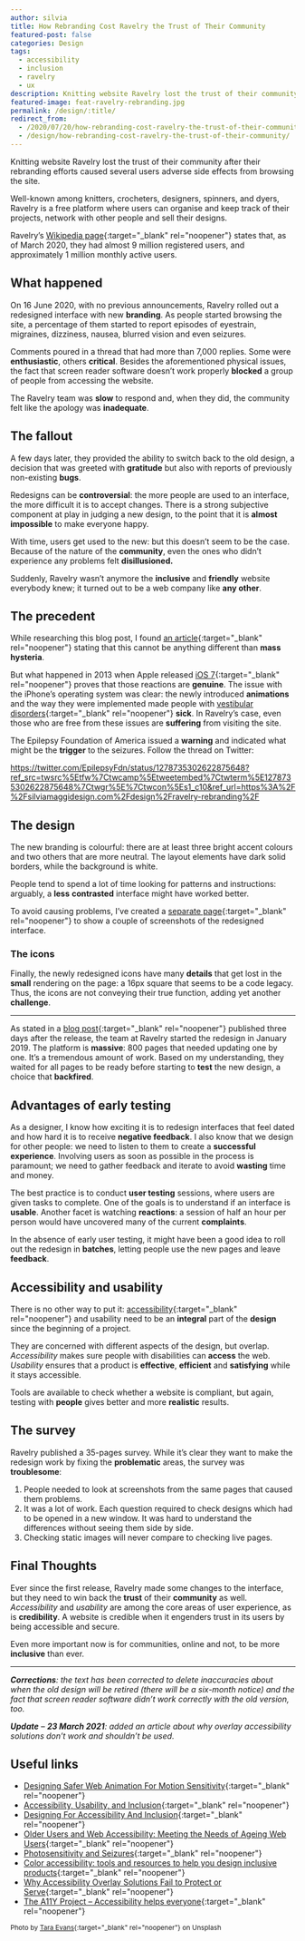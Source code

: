 ```yaml
---
author: silvia
title: How Rebranding Cost Ravelry the Trust of Their Community
featured-post: false
categories: Design
tags:
  - accessibility
  - inclusion
  - ravelry
  - ux
description: Knitting website Ravelry lost the trust of their community after their rebranding efforts caused several usersadverse side effects from browsing the site. Let's explore what went wrong.
featured-image: feat-ravelry-rebranding.jpg
permalink: /design/:title/
redirect_from:
  - /2020/07/20/how-rebranding-cost-ravelry-the-trust-of-their-community/
  - /design/how-rebranding-cost-ravelry-the-trust-of-their-community/
---
```

Knitting website Ravelry lost the trust of their community after their rebranding efforts caused several users adverse side effects from browsing the site.

<!--more-->

Well-known among knitters, crocheters, designers, spinners, and dyers, Ravelry is a free platform where users can organise and keep track of their projects, network with other people and sell their designs.

Ravelry’s [Wikipedia page](https://en.wikipedia.org/wiki/Ravelry){:target="_blank" rel="noopener"} states that, as of March 2020, they had almost 9 million registered users, and approximately 1 million monthly active users.

## What happened

On 16 June 2020, with no previous announcements, Ravelry rolled out a redesigned interface with new **branding**. As people started browsing the site, a percentage of them started to report episodes of eyestrain, migraines, dizziness, nausea, blurred vision and even seizures.

Comments poured in a thread that had more than 7,000 replies. Some were **enthusiastic**, others **critical**. Besides the aforementioned physical issues, the fact that screen reader software doesn’t work properly **blocked** a group of people from accessing the website.

The Ravelry team was **slow** to respond and, when they did, the community felt like the apology was **inadequate**.

## The fallout

A few days later, they provided the ability to switch back to the old design, a decision that was greeted with **gratitude** but also with reports of previously non-existing **bugs**.

Redesigns can be **controversial**: the more people are used to an interface, the more difficult it is to accept changes. There is a strong subjective component at play in judging a new design, to the point that it is **almost impossible** to make everyone happy.

With time, users get used to the new: but this doesn’t seem to be the case. Because of the nature of the **community**, even the ones who didn’t experience any problems felt **disillusioned.**

Suddenly, Ravelry wasn’t anymore the **inclusive** and **friendly** website everybody knew; it turned out to be a web company like **any other**.

## The precedent

While researching this blog post, I found [an article](https://www.auckland.ac.nz/en/news/2020/07/01/the-website-making-people-sick.html){:target="_blank" rel="noopener"} stating that this cannot be anything different than **mass hysteria**.

But what happened in 2013 when Apple released [iOS 7](http://www.theguardian.com/technology/2013/sep/27/ios-7-motion-sickness-nausea){:target="_blank" rel="noopener"} proves that those reactions are **genuine**. The issue with the iPhone’s operating system was clear: the newly introduced **animations** and the way they were implemented made people with [vestibular disorders](https://vestibular.org/understanding-vestibular-disorder){:target="_blank" rel="noopener"} **sick**. In Ravelry’s case, even those who are free from these issues are **suffering** from visiting the site.

The Epilepsy Foundation of America issued a **warning** and indicated what might be the **trigger** to the seizures. Follow the thread on Twitter:

https://twitter.com/EpilepsyFdn/status/1278735302622875648?ref_src=twsrc%5Etfw%7Ctwcamp%5Etweetembed%7Ctwterm%5E1278735302622875648%7Ctwgr%5E%7Ctwcon%5Es1_c10&ref_url=https%3A%2F%2Fsilviamaggidesign.com%2Fdesign%2Fravelry-rebranding%2F

## The design

The new branding is colourful: there are at least three bright accent colours and two others that are more neutral. The layout elements have dark solid borders, while the background is white.

People tend to spend a lot of time looking for patterns and instructions: arguably, a **less** **contrasted** interface might have worked better.

To avoid causing problems, I’ve created a [separate page](https://silviamaggidesign.com/how-rebranding-cost-ravelry-the-trust-of-their-community-images/){:target="_blank" rel="noopener"} to show a couple of screenshots of the redesigned interface.

### The icons

Finally, the newly redesigned icons have many **details** that get lost in the **small** rendering on the page: a 16px square that seems to be a code legacy. Thus, the icons are not conveying their true function, adding yet another **challenge**.

---

As stated in a [blog post](https://blog.ravelry.com/the-story-of-the-new-look/){:target="_blank" rel="noopener"} published three days after the release, the team at Ravelry started the redesign in January 2019. The platform is **massive**: 800 pages that needed updating one by one. It’s a tremendous amount of work. Based on my understanding, they waited for all pages to be ready before starting to **test** the new design, a choice that **backfired**.

## Advantages of early testing

As a designer, I know how exciting it is to redesign interfaces that feel dated and how hard it is to receive **negative feedback**. I also know that we design for other people: we need to listen to them to create a **successful experience**. Involving users as soon as possible in the process is paramount; we need to gather feedback and iterate to avoid **wasting** time and money.

The best practice is to conduct **user testing** sessions, where users are given tasks to complete. One of the goals is to understand if an interface is **usable**. Another facet is watching **reactions**: a session of half an hour per person would have uncovered many of the current **complaints**.

In the absence of early user testing, it might have been a good idea to roll out the redesign in **batches**, letting people use the new pages and leave **feedback**.

## Accessibility and usability

There is no other way to put it: [accessibility](https://www.w3.org/WAI/fundamentals/accessibility-intro/){:target="_blank" rel="noopener"} and usability need to be an **integral** part of the **design** since the beginning of a project.

They are concerned with different aspects of the design, but overlap. _Accessibility_ makes sure people with disabilities can **access** the web. _Usability_ ensures that a product is **effective**, **efficient** and **satisfying** while it stays accessible.

Tools are available to check whether a website is compliant, but again, testing with **people** gives better and more **realistic** results.

## The survey

Ravelry published a 35-pages survey. While it’s clear they want to make the redesign work by fixing the **problematic** areas, the survey was **troublesome**:

1.  People needed to look at screenshots from the same pages that caused them problems.
2.  It was a lot of work. Each question required to check designs which had to be opened in a new window. It was hard to understand the differences without seeing them side by side.
3.  Checking static images will never compare to checking live pages.

## Final Thoughts

Ever since the first release, Ravelry made some changes to the interface, but they need to win back the **trust** of their **community** as well. _Accessibility_ and _usability_ are among the core areas of user experience, as is **credibility**. A website is credible when it engenders trust in its users by being accessible and secure.

Even more important now is for communities, online and not, to be more **inclusive** than ever.

---

_**Corrections**: the text has been corrected to delete inaccuracies about when the old design will be retired (there will be a six-month notice) and the fact that screen reader software didn’t work correctly with the old version, too._

_**Update**_ – _**23 March 2021**: added an article about why overlay accessibility solutions don’t work and shouldn’t be used._

## Useful links

* [Designing Safer Web Animation For Motion Sensitivity](https://alistapart.com/article/designing-safer-web-animation-for-motion-sensitivity/){:target="_blank" rel="noopener"}
* [Accessibility, Usability, and Inclusion](https://www.w3.org/WAI/fundamentals/accessibility-usability-inclusion/){:target="_blank" rel="noopener"}
* [Designing For Accessibility And Inclusion](https://www.smashingmagazine.com/2018/04/designing-accessibility-inclusion/){:target="_blank" rel="noopener"}
* [Older Users and Web Accessibility: Meeting the Needs of Ageing Web Users](https://www.w3.org/WAI/older-users/){:target="_blank" rel="noopener"}
* [Photosensitivity and Seizures](https://www.epilepsy.com/learn/triggers-seizures/photosensitivity-and-seizures){:target="_blank" rel="noopener"}
* [Color accessibility: tools and resources to help you design inclusive products](https://stephaniewalter.design/blog/color-accessibility-tools-resources-to-design-inclusive-products/){:target="_blank" rel="noopener"}
* [Why Accessibility Overlay Solutions Fail to Protect or Serve](https://www.accessibility.works/blog/avoid-accessibility-overlay-tools-toolbar-plugins/){:target="_blank" rel="noopener"}
* [The A11Y Project – Accessibility helps everyone](https://www.a11yproject.com/){:target="_blank" rel="noopener"}

<small>Photo by [Tara Evans](https://unsplash.com/photos/IcvR0jFbsz0){:target="_blank" rel="noopener"} on Unsplash</small>